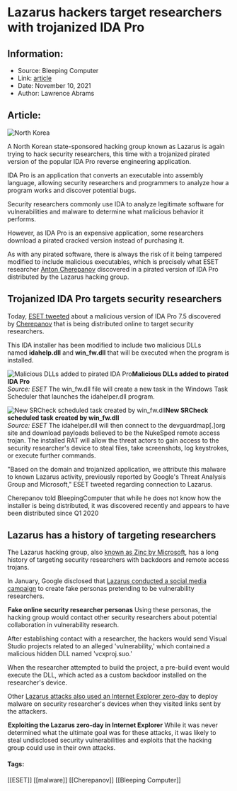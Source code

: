 # Lazarus hackers target researchers with trojanized IDA Pro
### 

## Information:
+ Source: Bleeping Computer
+ Link: [article](https://www.bleepingcomputer.com/news/security/lazarus-hackers-target-researchers-with-trojanized-ida-pro/)
+ Date: November 10, 2021
+ Author: Lawrence Abrams


## Article:
![North Korea](https://www.bleepstatic.com/content/hl-images/2021/10/26/north_korean_flag.jpg)


A North Korean state-sponsored hacking group known as Lazarus is again trying to hack security researchers, this time with a trojanized pirated version of the popular IDA Pro reverse engineering application.


IDA Pro is an application that converts an executable into assembly language, allowing security researchers and programmers to analyze how a program works and discover potential bugs.


Security researchers commonly use IDA to analyze legitimate software for vulnerabilities and malware to determine what malicious behavior it performs.


However, as IDA Pro is an expensive application, some researchers download a pirated cracked version instead of purchasing it.


As with any pirated software, there is always the risk of it being tampered modified to include malicious executables, which is precisely what ESET researcher [Anton Cherepanov](https://twitter.com/cherepanov74) discovered in a pirated version of IDA Pro distributed by the Lazarus hacking group.


Trojanized IDA Pro targets security researchers
-----------------------------------------------


Today, [ESET tweeted](http://twitter.com/ESETresearch/status/1458438155149922312) about a malicious version of IDA Pro 7.5 discovered by [Cherepanov](https://twitter.com/cherepanov74) that is being distributed online to target security researchers.


This IDA installer has been modified to include two malicious DLLs named **idahelp.dll** and **win\_fw.dll** that will be executed when the program is installed.



![Malicious DLLs added to pirated IDA Pro](https://www.bleepstatic.com/images/news/security/attacks/l/lazarus/fake-ida-pro/dir-list.jpg)**Malicious DLLs added to pirated IDA Pro**  
*Source: ESET*
The win\_fw.dll file will create a new task in the Windows Task Scheduler that launches the idahelper.dll program.



![New SRCheck scheduled task created by win_fw.dll](https://www.bleepstatic.com/images/news/security/attacks/l/lazarus/fake-ida-pro/lazarus-task-scheduler.jpg)**New SRCheck scheduled task created by win\_fw.dll**  
*Source: ESET*
The idahelper.dll will then connect to the devguardmap[.]org site and download payloads believed to be the NukeSped remote access trojan. The installed RAT will allow the threat actors to gain access to the security researcher's device to steal files, take screenshots, log keystrokes, or execute further commands.


"Based on the domain and trojanized application, we attribute this malware to known Lazarus activity, previously reported by Google's Threat Analysis Group and Microsoft," ESET tweeted regarding connection to Lazarus.


Cherepanov told BleepingComputer that while he does not know how the installer is being distributed, it was discovered recently and appears to have been distributed since Q1 2020


Lazarus has a history of targeting researchers
----------------------------------------------


The Lazarus hacking group, also [known as Zinc by Microsoft](https://www.bleepingcomputer.com/news/security/microsoft-dprk-hackers-likely-hit-researchers-with-chrome-exploit/), has a long history of targeting security researchers with backdoors and remote access trojans.


In January, Google disclosed that [Lazarus conducted a social media campaign](https://www.bleepingcomputer.com/news/security/north-korean-hackers-are-targeting-security-researchers-with-malware-0-days/) to create fake personas pretending to be vulnerability researchers.



![Fake online security researcher personas](data:image/gif;base64,R0lGODlhAQABAAAAACH5BAEKAAEALAAAAAABAAEAAAICTAEAOw==)**Fake online security researcher personas**
Using these personas, the hacking group would contact other security researchers about potential collaboration in vulnerability research.


After establishing contact with a researcher, the hackers would send Visual Studio projects related to an alleged 'vulnerability,' which contained a malicious hidden DLL named 'vcxproj.suo.'


When the researcher attempted to build the project, a pre-build event would execute the DLL, which acted as a custom backdoor installed on the researcher's device.


Other [Lazarus attacks also used an Internet Explorer zero-day](https://www.bleepingcomputer.com/news/security/hacking-group-also-used-an-ie-zero-day-against-security-researchers/) to deploy malware on security researcher's devices when they visited links sent by the attackers.



![Exploiting the Lazarus zero-day in Internet Explorer](data:image/gif;base64,R0lGODlhAQABAAAAACH5BAEKAAEALAAAAAABAAEAAAICTAEAOw==)**Exploiting the Lazarus zero-day in Internet Explorer**
While it was never determined what the ultimate goal was for these attacks, it was likely to steal undisclosed security vulnerabilities and exploits that the hacking group could use in their own attacks.




#### Tags:
[[ESET]] [[malware]] [[Cherepanov]] [[Bleeping Computer]]
